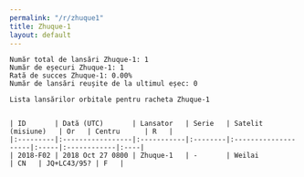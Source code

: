 ```yaml
---
permalink: "/r/zhuque1"
title: Zhuque-1
layout: default
---
```


    Număr total de lansări Zhuque-1: 1
    Număr de eșecuri Zhuque-1: 1
    Rată de succes Zhuque-1: 0.00%
    Număr de lansări reușite de la ultimul eșec: 0
    
    Lista lansărilor orbitale pentru racheta Zhuque-1
    
    
    | ID       | Dată (UTC)       | Lansator   | Serie   | Satelit (misiune)   | Or   | Centru      | R   |
    |:---------|:-----------------|:-----------|:--------|:--------------------|:-----|:------------|:----|
    | 2018-F02 | 2018 Oct 27 0800 | Zhuque-1   | -       | Weilai              | CN   | JQ+LC43/95? | F   |

